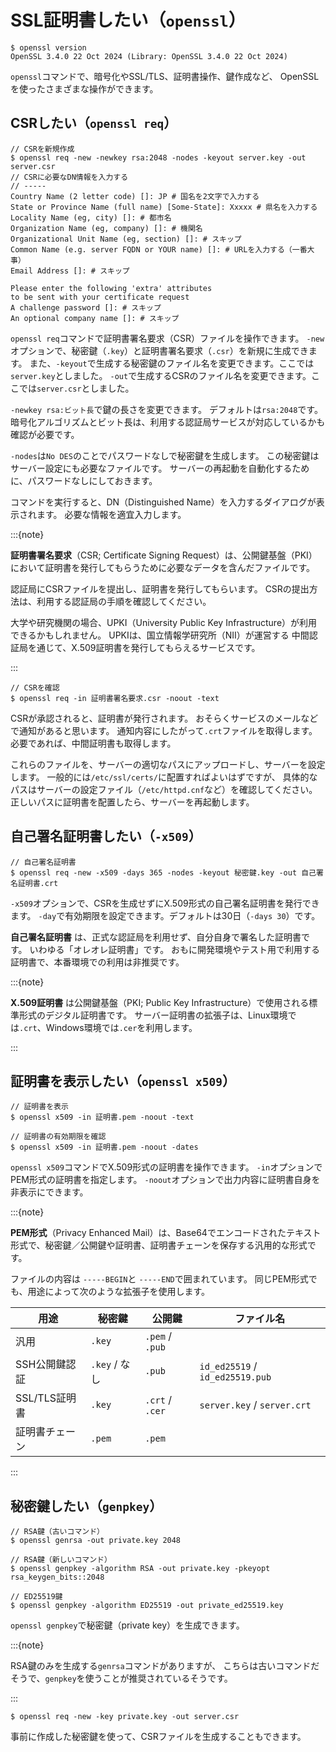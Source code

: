 # SSL証明書したい（`openssl`）

```console
$ openssl version
OpenSSL 3.4.0 22 Oct 2024 (Library: OpenSSL 3.4.0 22 Oct 2024)
```

`openssl`コマンドで、暗号化やSSL/TLS、証明書操作、鍵作成など、
OpenSSLを使ったさまざまな操作ができます。

## CSRしたい（`openssl req`）

```console
// CSRを新規作成
$ openssl req -new -newkey rsa:2048 -nodes -keyout server.key -out server.csr
// CSRに必要なDN情報を入力する
// -----
Country Name (2 letter code) []: JP # 国名を2文字で入力する
State or Province Name (full name) [Some-State]: Xxxxx # 県名を入力する
Locality Name (eg, city) []: # 都市名
Organization Name (eg, company) []: # 機関名
Organizational Unit Name (eg, section) []: # スキップ
Common Name (e.g. server FQDN or YOUR name) []: # URLを入力する（一番大事）
Email Address []: # スキップ

Please enter the following 'extra' attributes
to be sent with your certificate request
A challenge password []: # スキップ
An optional company name []: # スキップ
```

`openssl req`コマンドで証明書署名要求（CSR）ファイルを操作できます。
`-new`オプションで、秘密鍵（`.key`）と証明書署名要求（`.csr`）を新規に生成できます。
また、`-keyout`で生成する秘密鍵のファイル名を変更できます。ここでは`server.key`としました。
`-out`で生成するCSRのファイル名を変更できます。ここでは`server.csr`としました。

`-newkey rsa:ビット長`で鍵の長さを変更できます。
デフォルトは`rsa:2048`です。
暗号化アルゴリズムとビット長は、利用する認証局サービスが対応しているかも確認が必要です。

`-nodes`は`No DES`のことでパスワードなしで秘密鍵を生成します。
この秘密鍵はサーバー設定にも必要なファイルです。
サーバーの再起動を自動化するために、パスワードなしにしておきます。



コマンドを実行すると、DN（Distinguished Name）を入力するダイアログが表示されます。
必要な情報を適宜入力します。

:::{note}

**証明書署名要求**（CSR; Certificate Signing Request）は、公開鍵基盤（PKI）において証明書を発行してもらうために必要なデータを含んだファイルです。

認証局にCSRファイルを提出し、証明書を発行してもらいます。
CSRの提出方法は、利用する認証局の手順を確認してください。

大学や研究機関の場合、UPKI（University Public Key Infrastructure）が利用できるかもしれません。
UPKIは、国立情報学研究所（NII）が運営する
中間認証局を通じて、X.509証明書を発行してもらえるサービスです。

:::

```console
// CSRを確認
$ openssl req -in 証明書署名要求.csr -noout -text
```

CSRが承認されると、証明書が発行されます。
おそらくサービスのメールなどで通知があると思います。
通知内容にしたがって`.crt`ファイルを取得します。
必要であれば、中間証明書も取得します。

これらのファイルを、サーバーの適切なパスにアップロードし、サーバーを設定します。
一般的には`/etc/ssl/certs/`に配置すればよいはずですが、
具体的なパスはサーバーの設定ファイル（`/etc/httpd.cnf`など）を確認してください。
正しいパスに証明書を配置したら、サーバーを再起動します。

## 自己署名証明書したい（`-x509`）

```console
// 自己署名証明書
$ openssl req -new -x509 -days 365 -nodes -keyout 秘密鍵.key -out 自己署名証明書.crt
```

`-x509`オプションで、CSRを生成せずにX.509形式の自己署名証明書を発行できます。
`-day`で有効期限を設定できます。デフォルトは30日（`-days 30`）です。

**自己署名証明書** は、正式な認証局を利用せず、自分自身で署名した証明書です。
いわゆる「オレオレ証明書」です。
おもに開発環境やテスト用で利用する証明書で、本番環境での利用は非推奨です。

:::{note}

**X.509証明書** は公開鍵基盤（PKI; Public Key Infrastructure）で使用される標準形式のデジタル証明書です。
サーバー証明書の拡張子は、Linux環境では`.crt`、Windows環境では`.cer`を利用します。

:::

## 証明書を表示したい（`openssl x509`）

```console
// 証明書を表示
$ openssl x509 -in 証明書.pem -noout -text

// 証明書の有効期限を確認
$ openssl x509 -in 証明書.pem -noout -dates
```

`openssl x509`コマンドでX.509形式の証明書を操作できます。
`-in`オプションでPEM形式の証明書を指定します。
`-noout`オプションで出力内容に証明書自身を非表示にできます。

:::{note}

**PEM形式**（Privacy Enhanced Mail）は、Base64でエンコードされたテキスト形式で、秘密鍵／公開鍵や証明書、証明書チェーンを保存する汎用的な形式です。

ファイルの内容は
`-----BEGIN`と
`-----END`で囲まれています。
同じPEM形式でも、用途によって次のような拡張子を使用します。

| 用途 | 秘密鍵 | 公開鍵 | ファイル名 |
|---|---|---|---|
| 汎用 | `.key` | `.pem` / `.pub` | |
| SSH公開鍵認証 | `.key` / なし | `.pub` | `id_ed25519` / `id_ed25519.pub` |
| SSL/TLS証明書 | `.key` | `.crt` / `.cer` | `server.key` / `server.crt` |
| 証明書チェーン | `.pem` | `.pem` | |

:::

## 秘密鍵したい（`genpkey`）

```console
// RSA鍵（古いコマンド）
$ openssl genrsa -out private.key 2048

// RSA鍵（新しいコマンド）
$ openssl genpkey -algorithm RSA -out private.key -pkeyopt rsa_keygen_bits::2048

// ED25519鍵
$ openssl genpkey -algorithm ED25519 -out private_ed25519.key
```

`openssl genpkey`で秘密鍵（private key）を生成できます。

:::{note}

RSA鍵のみを生成する`genrsa`コマンドがありますが、
こちらは古いコマンドだそうで、`genpkey`を使うことが推奨されているそうです。

:::

```console
$ openssl req -new -key private.key -out server.csr
```

事前に作成した秘密鍵を使って、CSRファイルを生成することもできます。
